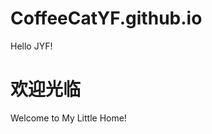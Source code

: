 # CoffeeCatYF.github.io
Hello JYF!
<html>
  <head><h1>欢迎光临</h1></head>
  <body>
    <div>
      Welcome to My Little Home!
    </div>
  </body>
</html>
